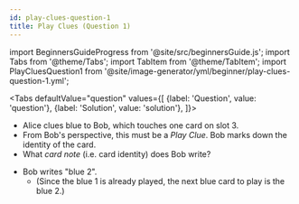 ```yaml
---
id: play-clues-question-1
title: Play Clues (Question 1)
---
```


import BeginnersGuideProgress from '@site/src/beginnersGuide.js';
import Tabs from '@theme/Tabs';
import TabItem from '@theme/TabItem';
import PlayCluesQuestion1 from '@site/image-generator/yml/beginner/play-clues-question-1.yml';

<BeginnersGuideProgress id="play-clues-question-1" />

<!-- lint disable no-undefined-references -->

<Tabs
  defaultValue="question"
  values={[
    {label: 'Question', value: 'question'},
    {label: 'Solution', value: 'solution'},
  ]}>
<TabItem value="question">

- Alice clues blue to Bob, which touches one card on slot 3.
- From Bob's perspective, this must be a *Play Clue*. Bob marks down the identity of the card.
- What *card note* (i.e. card identity) does Bob write?

</TabItem>
<TabItem value="solution">

- Bob writes "blue 2".
  - (Since the blue 1 is already played, the next blue card to play is the blue 2.)

</TabItem>
</Tabs>

<PlayCluesQuestion1 />
